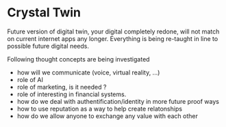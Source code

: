 # Crystal Twin

Future version of digital twin, your digital completely redone, will not match on current internet apps any longer. Everything is being re-taught in line to possible future digital needs.

Following thought concepts are being investigated

- how will we communicate (voice, virtual reality, ...)
- role of AI
- role of marketing, is it needed ?
- role of interesting in financial systems.
- how do we deal with authentification/identity in more future proof ways
- how to use reputation as a way to help create relatonships
- how do we allow anyone to exchange any value with each other

